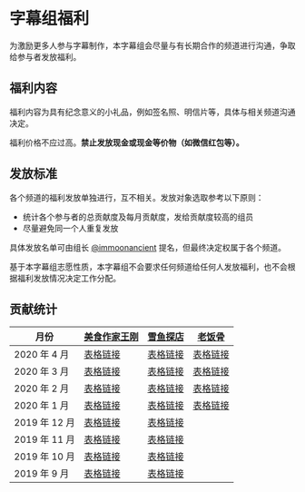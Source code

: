 # 字幕组福利

为激励更多人参与字幕制作，本字幕组会尽量与有长期合作的频道进行沟通，争取给参与者发放福利。

## 福利内容

福利内容为具有纪念意义的小礼品，例如签名照、明信片等，具体与相关频道沟通决定。

福利价格不应过高。**禁止发放现金或现金等价物（如微信红包等）。**

## 发放标准

各个频道的福利发放单独进行，互不相关。发放对象选取参考以下原则：
- 统计各个参与者的总贡献度及每月贡献度，发给贡献度较高的组员
- 尽量避免同一个人重复发放

具体发放名单可由组长 [@immoonancient](https://github.com/immoonancient) 提名，但最终决定权属于各个频道。

基于本字幕组志愿性质，本字幕组不会要求任何频道给任何人发放福利，也不会根据福利发放情况决定工作分配。

## 贡献统计

| 月份 | [美食作家王刚](https://www.youtube.com/channel/UCg0m_Ah8P_MQbnn77-vYnYw) | [雪鱼探店](https://www.youtube.com/channel/UCwUFx_z61wqMV8zTUVDNV1w) | [老饭骨](https://www.youtube.com/channel/UCBJmYv3Vf_tKcQr5_qmayXg) |
| ----- | ---------- | -------- | --------------- |
| 2020 年 4 月 | [表格链接](wang-gang/202004.md) | [表格链接](xue-yu/202004.md) | [表格链接](lao-fan-gu/202004.md) |
| 2020 年 3 月 | [表格链接](wang-gang/202003.md) | [表格链接](xue-yu/202003.md) | [表格链接](lao-fan-gu/202003.md) |
| 2020 年 2 月 | [表格链接](wang-gang/202002.md) | [表格链接](xue-yu/202002.md) | [表格链接](lao-fan-gu/202002.md) |
| 2020 年 1 月 | [表格链接](wang-gang/202001.md) | [表格链接](xue-yu/202001.md) | [表格链接](lao-fan-gu/202002.md) |
| 2019 年 12 月 | [表格链接](wang-gang/201912.md) | [表格链接](xue-yu/201912.md) |
| 2019 年 11 月 | [表格链接](wang-gang/201911.md) | [表格链接](xue-yu/201911.md) |
| 2019 年 10 月 | [表格链接](wang-gang/201910.md) | [表格链接](xue-yu/201910.md) |
| 2019 年 9 月 | [表格链接](wang-gang/201909.md) | [表格链接](xue-yu/201909.md) |
